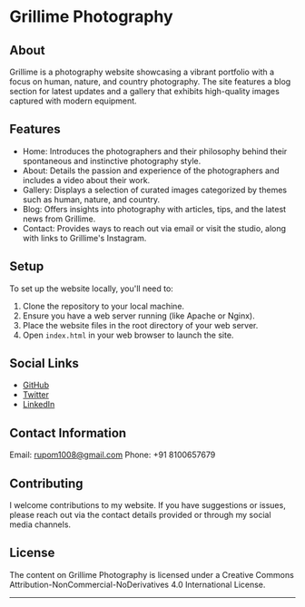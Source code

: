 # Grillime Photography

## About
Grillime is a photography website showcasing a vibrant portfolio with a focus on human, nature, and country photography. The site features a blog section for latest updates and a gallery that exhibits high-quality images captured with modern equipment.

## Features
- Home: Introduces the photographers and their philosophy behind their spontaneous and instinctive photography style.
- About: Details the passion and experience of the photographers and includes a video about their work.
- Gallery: Displays a selection of curated images categorized by themes such as human, nature, and country.
- Blog: Offers insights into photography with articles, tips, and the latest news from Grillime.
- Contact: Provides ways to reach out via email or visit the studio, along with links to Grillime's Instagram.

## Setup
To set up the website locally, you'll need to:
1. Clone the repository to your local machine.
2. Ensure you have a web server running (like Apache or Nginx).
3. Place the website files in the root directory of your web server.
4. Open `index.html` in your web browser to launch the site.

## Social Links
- [GitHub](https://github.com/RupomSarkar)
- [Twitter](https://twitter.com/_sharkar_)
- [LinkedIn](www.linkedin.com/in/rupom-sarkar)

## Contact Information
Email: rupom1008@gmail.com
Phone: +91 8100657679

## Contributing
I welcome contributions to my website. If you have suggestions or issues, please reach out via the contact details provided or through my social media channels.

## License
The content on Grillime Photography is licensed under a Creative Commons Attribution-NonCommercial-NoDerivatives 4.0 International License.

---


